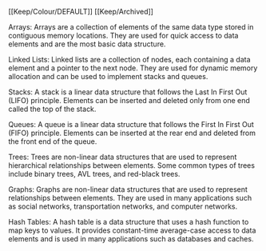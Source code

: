 [[Keep/Colour/DEFAULT]] [[Keep/Archived]] 

Arrays: Arrays are a collection of elements of the same data type stored in contiguous memory locations. They are used for quick access to data elements and are the most basic data structure.

Linked Lists: Linked lists are a collection of nodes, each containing a data element and a pointer to the next node. They are used for dynamic memory allocation and can be used to implement stacks and queues.

Stacks: A stack is a linear data structure that follows the Last In First Out (LIFO) principle. Elements can be inserted and deleted only from one end called the top of the stack.

Queues: A queue is a linear data structure that follows the First In First Out (FIFO) principle. Elements can be inserted at the rear end and deleted from the front end of the queue.

Trees: Trees are non-linear data structures that are used to represent hierarchical relationships between elements. Some common types of trees include binary trees, AVL trees, and red-black trees.

Graphs: Graphs are non-linear data structures that are used to represent relationships between elements. They are used in many applications such as social networks, transportation networks, and computer networks.

Hash Tables: A hash table is a data structure that uses a hash function to map keys to values. It provides constant-time average-case access to data elements and is used in many applications such as databases and caches.
